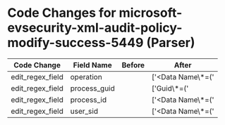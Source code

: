 # Code Changes for microsoft-evsecurity-xml-audit-policy-modify-success-5449 (Parser)

| Code Change | Field Name | Before | After |
|-------------|------------|--------|-------|
| edit_regex_field | operation |  | ['<Data Name\\*=(\'|")ChangeType(\'|")>({operation}[^<]+)</Data>'] |
| edit_regex_field | process_guid |  | ['Guid\\*=(\'|")\{({process_guid}[^\\'\}]+)'] |
| edit_regex_field | process_id |  | ['<Data Name\\*=(\'|")ProcessId(\'|")>({process_id}[^<]+)<', '<Execution ProcessID\\*=(\'|")({process_id}\d+)'] |
| edit_regex_field | user_sid |  | ['<Data Name\\*=(\'|")UserSid(\'|")>({user_sid}[^<]+)<'] |